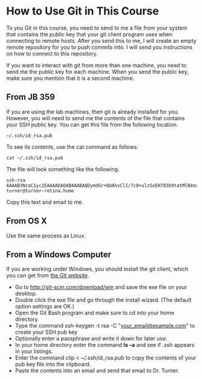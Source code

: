 # How to Use Git in This Course

To you Git in this course, you need to send to me
a file from your system that contains the public key
that your git client program uses when connecting to 
remote hosts.
After you send this to me, I will create an empty
remote repository for you to push commits into.
I will send you instructions on how to connect to
this repository.

If you want to interact with git from more than one machine,
you need to send me the public key for each machine.
When you send the public key, make sure you mention that it
is a second machine.

## From JB 359

If you are using the lab machines, then git is already installed for you.
However, you will need to send me the contents of the
file that contains your SSH public key.
You can get this file from the following location.

    ~/.ssh/id_rsa.pub

To see its contents, use the cat command as follows.

    cat ~/.ssh/id_rsa.pub

The file will look something like the following.

````
ssh-rsa AAAAB3NzaC1yc2EAAAADAQABAAABAQDymdGr+QUAhvClI/7c8+ulzSxEH783b9tatMlB4ou53YgOTYrsJEN2rLilpgPeM6pxHt3EtD5aVO8boklZmzpwy/eDHSq8Dxzdhv+lxzv8KmRm8wX7vkBgezrQHoBcjWDyiztH/2MoE5uL42yT3goGPBXsbx/rq0QrwUxnzqNMjJ0R2HsWqF5VV/t0G0mJfgZVuCVBokSMmmuKof1KtUk+R0zTlxCMUhc7EMWf39gVXc6+JWJJqthV71VY8mX4y0CSsNa0/ILMIlyUV7kd4OLPi7qwjAlA292tsh+n3McaQAwWIuKJmO6gIq5rAvDsiIXbKQGaoVd4Sb6ABUuMgVo9 turner@turner-retina.home
````

Copy this text and email to me. 

## From OS X

Use the same process as Linux.

## From a Windows Computer

If you are working under Windows, you should install the git client,
which you can get from [the Git website](http://git-scm.com/).

- Go to http://git-scm.com/download/win and save the exe file on your desktop.
- Double click the exe file and go through the install wizard. (The default option settings are OK.)
- Open the Git Bash program and make sure to cd into your home directory.
- Type the command ssh-keygen -t rsa -C "your_email@example.com" to create your SSH pub key
- Optionally enter a passphrase and write it down for later use.
- In your home directory enter the command __ls –a__ and see if _.ssh_ appears in your listings.
- Enter the command  clip < ~/.ssh/id_rsa.pub to copy the contents of your pub key file into the clipboard.
- Paste the contents into an email and send that email to Dr. Turner.

